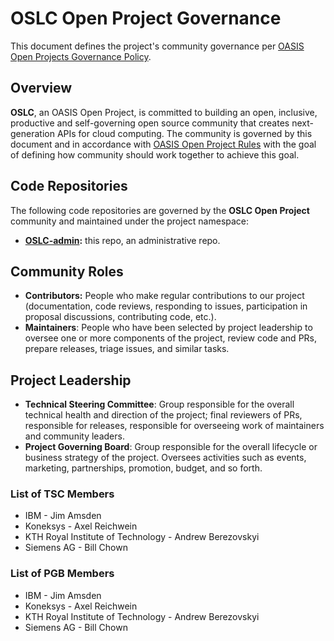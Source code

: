 # OSLC Open Project Governance

This document defines the project's community governance per [OASIS Open Projects Governance Policy](https://github.com/oasis-open-projects/documentation/blob/master/policy/project-governance.md).

## Overview

**OSLC**, an OASIS Open Project, is committed to building an open, inclusive, productive and self-governing open source community that creates next-generation APIs for cloud computing. The community is governed by this document and in accordance with [OASIS Open Project Rules](../board-docs/open-projects-rules.md) with the goal of defining how community should work together to achieve this goal.

## Code Repositories

The following code repositories are governed by the **OSLC Open Project** community and maintained under the project namespace:

* **[OSLC-admin]():** this repo, an administrative repo.

## Community Roles

* **Contributors:** People who make regular contributions to our project (documentation, code reviews, responding to issues, participation in proposal discussions, contributing code, etc.).
* **Maintainers**: People who have been selected by project leadership to oversee one or more components of the project, review code and PRs, prepare releases, triage issues, and similar tasks.

## Project Leadership

* **Technical Steering Committee**: Group responsible for the overall technical health and direction of the project; final reviewers of PRs, responsible for releases, responsible for overseeing work of maintainers and community leaders.
* **Project Governing Board**: Group responsible for the overall lifecycle or business strategy of the project. Oversees activities such as events, marketing, partnerships, promotion, budget, and so forth.

### List of TSC Members

* IBM - Jim Amsden
* Koneksys - Axel Reichwein
* KTH Royal Institute of Technology - Andrew Berezovskyi
* Siemens AG - Bill Chown

### List of PGB Members

* IBM - Jim Amsden
* Koneksys - Axel Reichwein
* KTH Royal Institute of Technology - Andrew Berezovskyi
* Siemens AG - Bill Chown
